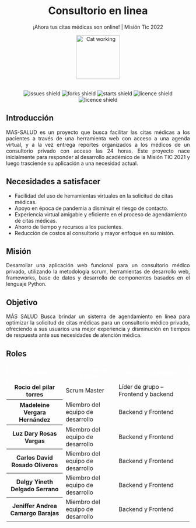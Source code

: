<div align="center">
<h1>Consultorio en linea</h1>

¡Ahora tus citas médicas son online! | Misión Tic 2022  
  
<img src="https://media.giphy.com/media/lJNoBCvQYp7nq/giphy.gif" width="120rem" alt="Cat working">
<br></br>

![issues shield](https://img.shields.io/github/issues/MadeleineVer05/enlinea)
![forks shield](https://img.shields.io/github/forks/MadeleineVer05/enlinea)
![starts shield](https://img.shields.io/github/stars/MadeleineVer05/enlinea)
![licence shield](https://img.shields.io/github/license/MadeleineVer05/enlinea)
![licence shield](https://img.shields.io/github/v/release/MadeleineVer05/enlinea)
  

</div>

## Introducción

<div align="justify">MAS-SALUD es un proyecto que busca facilitar las citas médicas a los pacientes a través de una herramienta web con acceso a una agenda virtual, y a la vez entrega reportes organizados a los médicos de un consultorio privado con acceso las 24 horas. Este proyecto nace inicialmente para responder al desarrollo académico de la Misión TIC 2021 y luego trasciende su aplicación a una necesidad actual.</div>

## Necesidades a satisfacer

<ul>
<li type="disc">Facilidad del uso de herramientas virtuales en la solicitud de citas médicas.</li>
<li type="disc">Apoyo en época de pandemia a disminuir el riesgo de contacto.</li>
<li type="disc">Experiencia virtual amigable y eficiente en el proceso de agendamiento de citas médicas.</li>
<li type="disc">Ahorro de tiempo y recursos a los pacientes.</li>
<li type="disc">Reducción de costos al consultorio y mayor enfoque en su misión.</li>
</ul>

## Misión

<div align="justify">Desarrollar una aplicación web funcional para un consultorio médico privado, utilizando la metodología scrum, herramientas de desarrollo web, frameworks, base de datos y desarrollo de componentes basados en el lenguaje Python.</div>

## Objetivo

<div align="justify">MÁS SALUD Busca brindar un sistema de agendamiento en línea para optimizar la solicitud de citas médicas para un consultorio médico privado, ofreciendo a sus usuarios una mejor experiencia y disminución en tiempos de respuesta ante sus necesidades de atención médica.</div>

## Roles

<table class="table">
            <thead style="BORDER:#ffffff 2px dashed; FONT-SIZE: #ffffff; FONT-FAMILY: Arial">
              <tr>
                <th scope="col" style="COLOR: #ffffff;">Tripulante</th>
                <th scope="col"style="COLOR: #ffffff;">Rol del equipo scrum</th>
                <th scope="col"style="COLOR: #ffffff;">Responsabilidades</th>
              </tr>
            </thead>
            <tbody>
              <tr>
                <th scope="row">Rocio del pilar torres</th>
                <td>Scrum Master</td>
                <td>Líder de grupo – Frontend y backend</td>
              </tr>
              <tr>
                <th scope="row">Madeleine Vergara Hernández</th>
                <td>Miembro del equipo de desarrollo</td>
                <td>Backend y Frontend</td>
              </tr>
              <tr>
                <th scope="row">Luz Dary Rosas Vargas</th>
                <td>Miembro del equipo de desarrollo</td>
                <td>Backend y Frontend</td>
              </tr>
              <tr>
                <th scope="row">Carlos David Rosado Oliveros</th>
                <td>Miembro del equipo de desarrollo</td>
                <td>Backend y Frontend</td>
              </tr>
              <tr>
                <th scope="row">Dalgy Yineth Delgado Serrano</th>
                <td>Miembro del equipo de desarrollo</td>
                <td>Backend y Frontend</td>
              </tr>
              <tr>
                <th scope="row">Jeniffer Andrea Camargo Barajas</th>
                <td>Miembro del equipo de desarrollo</td>
                <td>Backend y Frontend</td>
              </tr>
            </tbody>

